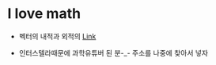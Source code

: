 # I love math

* 벡터의 내적과 외적의 [Link](https://www.youtube.com/watch?v=3XHWVFMR8jI)

* 인터스텔라때문에 과학유튜버 된 분-_- 주소를 나중에 찾아서 넣자

